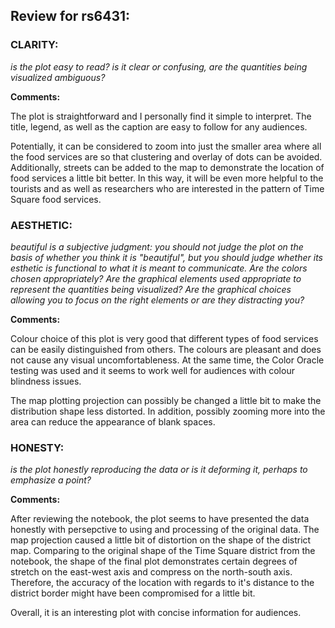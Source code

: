 ## Review for rs6431:

### CLARITY: 
*is the plot easy to read? is it clear or confusing, are the quantities being visualized ambiguous?*

**Comments:** 

The plot is straightforward and I personally find it simple to interpret. The title, legend, as well as the caption are easy to follow for any audiences. 

Potentially, it can be considered to zoom into just the smaller area where all the food services are so that clustering and overlay of dots can be avoided. Additionally, streets can be added to the map to demonstrate the location of food services a little bit better. In this way, it will be even more helpful to the tourists and as well as researchers who are interested in the pattern of Time Square food services. 

### AESTHETIC: 
*beautiful is a subjective judgment: you should not judge the plot on the basis of whether you think it is "beautiful", but you should judge whether its esthetic is functional to what it is meant to communicate. Are the colors chosen appropriately? Are the graphical elements used appropriate to represent the quantities being visualized? Are the graphical choices allowing you to focus on the right elements or are they distracting you?*

**Comments:** 

Colour choice of this plot is very good that different types of food services can be easily distinguished from others. The colours are pleasant and does not cause any visual uncomfortableness. At the same time, the Color Oracle testing was used and it seems to work well for audiences with colour blindness issues. 

The map plotting projection can possibly be changed a little bit to make the distribution shape less distorted. In addition, possibly zooming more into the area can reduce the appearance of blank spaces. 

### HONESTY: 
*is the plot honestly reproducing the data or is it deforming it, perhaps to emphasize a point?*

**Comments:** 

After reviewing the notebook, the plot seems to have presented the data honestly with persepctive to using and processing of the original data. The map projection caused a little bit of distortion on the shape of the district map. Comparing to the original shape of the Time Square district from the notebook, the shape of the final plot demonstrates certain degrees of stretch on the east-west axis and compress on the north-south axis. Therefore, the accuracy of the location with regards to it's distance to the district border might have been compromised for a little bit.

Overall, it is an interesting plot with concise information for audiences. 

